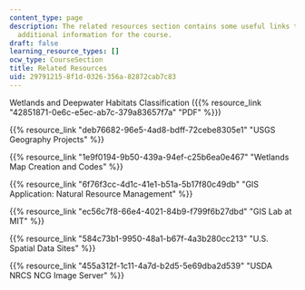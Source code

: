 ```yaml
---
content_type: page
description: The related resources section contains some useful links that contains
  additional information for the course.
draft: false
learning_resource_types: []
ocw_type: CourseSection
title: Related Resources
uid: 29791215-8f1d-0326-356a-82872cab7c83
---
```

Wetlands and Deepwater Habitats Classification ({{% resource_link "42851871-0e6c-e5ec-ab7c-379a83657f7a" "PDF" %}})

{{% resource_link "deb76682-96e5-4ad8-bdff-72cebe8305e1" "USGS Geography Projects" %}}

{{% resource_link "1e9f0194-9b50-439a-94ef-c25b6ea0e467" "Wetlands Map Creation and Codes" %}}

{{% resource_link "6f76f3cc-4d1c-41e1-b51a-5b17f80c49db" "GIS Application: Natural Resource Management" %}}

{{% resource_link "ec56c7f8-66e4-4021-84b9-f799f6b27dbd" "GIS Lab at MIT" %}}

{{% resource_link "584c73b1-9950-48a1-b67f-4a3b280cc213" "U.S. Spatial Data Sites" %}}

{{% resource_link "455a312f-1c11-4a7d-b2d5-5e69dba2d539" "USDA NRCS NCG Image Server" %}}